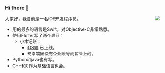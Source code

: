 ### Hi there 👋

<!--
**michaelssman/michaelssman** is a ✨ _special_ ✨ repository because its `README.md` (this file) appears on your GitHub profile.

Here are some ideas to get you started:

- 🔭 I’m currently working on ...
- 🌱 I’m currently learning ...
- 👯 I’m looking to collaborate on ...
- 🤔 I’m looking for help with ...
- 💬 Ask me about ...
- 📫 How to reach me: ...
- 😄 Pronouns: ...
- ⚡ Fun fact: ...
-->

<a href="https://github.com/michaelssman">
  <img align="right" src="https://github-readme-stats.vercel.app/api/top-langs/?username=michaelssman" />
</a>

大家好，我目前是一名iOS开发程序员。
- 用的最多的语言是Swift，对Objective-C非常熟悉。
- 使用Flutter写了两个项目：
  - 小木记账：
    - [iOS端](https://apps.apple.com/cn/app/%E5%B0%8F%E6%9C%A8%E8%AE%B0%E8%B4%A6/id6478572097) 已上线。
    - 安卓端因没有企业账号而暂未上线。
- Python和java也有写。
- C++和C作为基础语言也会。
